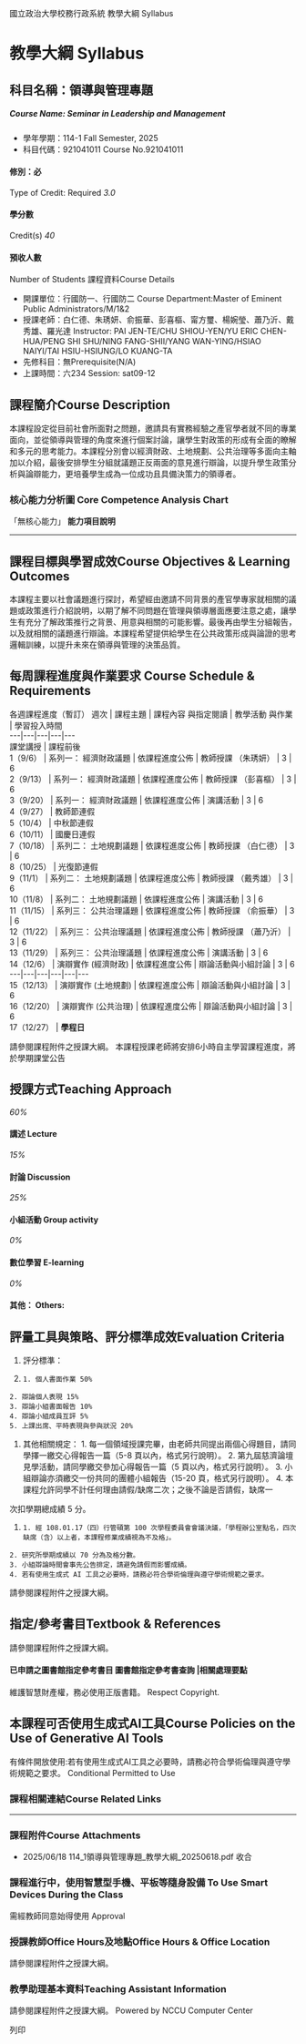 國立政治大學校務行政系統 教學大綱 Syllabus
# 教學大綱 Syllabus
##  科目名稱：領導與管理專題
#####  Course Name: Seminar in Leadership and Management
  * 學年學期：114-1 Fall Semester, 2025 
  * 科目代碼：921041011 Course No.921041011


#### 修別：必
Type of Credit: Required 
_3.0_
#### 學分數
Credit(s)
_40_
#### 預收人數
Number of Students
課程資料Course Details
  * 開課單位：行國防一、行國防二 Course Department:Master of Eminent Public Administrators/M/1&2 
  * 授課老師：白仁德、朱琇妍、俞振華、彭喜樞、甯方璽、楊婉瑩、蕭乃沂、戴秀雄、羅光達 Instructor: PAI JEN-TE/CHU SHIOU-YEN/YU ERIC CHEN-HUA/PENG SHI SHU/NING FANG-SHII/YANG WAN-YING/HSIAO NAIYI/TAI HSIU-HSIUNG/LO KUANG-TA 
  * 先修科目：無Prerequisite(N/A)
  * 上課時間：六234 Session: sat09-12


##  課程簡介Course Description
本課程設定從目前社會所面對之問題，邀請具有實務經驗之產官學者就不同的專業面向，並從領導與管理的角度來進行個案討論，讓學生對政策的形成有全面的瞭解和多元的思考能力。本課程分別會以經濟財政、土地規劃、公共治理等多面向主軸加以介紹，最後安排學生分組就議題正反兩面的意見進行辯論，以提升學生政策分析與論辯能力，更培養學生成為一位成功且具備決策力的領導者。
###  核心能力分析圖 Core Competence Analysis Chart
「無核心能力」 
**能力項目說明**
* * *
##  課程目標與學習成效Course Objectives & Learning Outcomes 
本課程主要以社會議題進行探討，希望經由邀請不同背景的產官學專家就相關的議題或政策進行介紹說明，以期了解不同問題在管理與領導層面應要注意之處，讓學生有充分了解政策推行之背景、用意與相關的可能影響。最後再由學生分組報告，以及就相關的議題進行辯論。本課程希望提供給學生在公共政策形成與論證的思考邏輯訓練，以提升未來在領導與管理的決策品質。
##  每周課程進度與作業要求 Course Schedule & Requirements
各週課程進度（暫訂）
週次 |  課程主題 |  課程內容 與指定閱讀 |  教學活動 與作業 |  學習投入時間  
---|---|---|---|---  
課堂講授 |  課程前後  
1（9/6） |  系列一： 經濟財政議題 |  依課程進度公佈 |  教師授課 （朱琇妍） |  3 |  6  
2（9/13） |  系列一： 經濟財政議題 |  依課程進度公佈 |  教師授課 （彭喜樞） |  3 |  6  
3（9/20） |  系列一： 經濟財政議題 |  依課程進度公佈 |  演講活動 |  3 |  6  
4（9/27） |  教師節連假  
5（10/4） |  中秋節連假  
6（10/11） |  國慶日連假  
7（10/18） |  系列二： 土地規劃議題 |  依課程進度公佈 |  教師授課 （白仁德） |  3 |  6  
8（10/25） |  光復節連假  
9（11/1） |  系列二： 土地規劃議題 |  依課程進度公佈 |  教師授課 （戴秀雄） |  3 |  6  
10（11/8） |  系列二： 土地規劃議題 |  依課程進度公佈 |  演講活動 |  3 |  6  
11（11/15） |  系列三： 公共治理議題 |  依課程進度公佈 |  教師授課 （俞振華） |  3 |  6  
12（11/22） |  系列三： 公共治理議題 |  依課程進度公佈 |  教師授課 （蕭乃沂） |  3 |  6  
13（11/29） |  系列三： 公共治理議題 |  依課程進度公佈 |  演講活動 |  3 |  6  
14（12/6） |  演辯實作 (經濟財政) |  依課程進度公佈 |  辯論活動與小組討論 |  3 |  6  
---|---|---|---|---|---  
15（12/13） |  演辯實作 (土地規劃) |  依課程進度公佈 |  辯論活動與小組討論 |  3 |  6  
16（12/20） |  演辯實作 (公共治理) |  依課程進度公佈 |  辯論活動與小組討論 |  3 |  6  
17（12/27） |  **學程日**  
  
請參閱課程附件之授課大綱。
本課程授課老師將安排6小時自主學習課程進度，將於學期課堂公告
##  授課方式Teaching Approach
_60%_
####  講述 Lecture
_15%_
####  討論 Discussion
_25%_
####  小組活動 Group activity
_0%_
####  數位學習 E-learning
_0%_
####  其他： Others:
##  評量工具與策略、評分標準成效Evaluation Criteria
  1. 評分標準：


  1.     1. 個人書面作業 50%
    2. 辯論個人表現 15%
    3. 辯論小組書面報告 10%
    4. 辯論小組成員互評 5%
    5. 上課出席、平時表現與參與狀況 20%


  1. 其他相關規定：
    1. 每一個領域授課完畢，由老師共同提出兩個心得題目，請同學擇一繳交心得報告一篇（5-8 頁以內，格式另行說明）。
    2. 第九屆慈濟論壇見學活動，請同學繳交參加心得報告一篇（5 頁以內，格式另行說明）。
    3. 小組辯論亦須繳交一份共同的團體小組報告（15-20 頁，格式另行說明）。
    4. 本課程允許同學不計任何理由請假/缺席二次；之後不論是否請假，缺席一


次扣學期總成績 5 分。
  1.     1. 經 108.01.17（四）行管碩第 100 次學程委員會會議決議，「學程辦公室點名，四次缺席（含）以上者，本課程修業成績視為不及格」。
    2. 研究所學期成績以 70 分為及格分數。
    3. 小組辯論時間會事先公告排定，請避免請假而影響成績。
    4. 若有使用生成式 AI 工具之必要時，請務必符合學術倫理與遵守學術規範之要求。


  
請參閱課程附件之授課大綱。
##  指定/參考書目Textbook & References
請參閱課程附件之授課大綱。
####  已申請之圖書館指定參考書目  圖書館指定參考書查詢 |相關處理要點
維護智慧財產權，務必使用正版書籍。 Respect Copyright.
##  本課程可否使用生成式AI工具Course Policies on the Use of Generative AI Tools
有條件開放使用:若有使用生成式AI工具之必要時，請務必符合學術倫理與遵守學術規範之要求。 Conditional Permitted to Use 
###  課程相關連結Course Related Links
* * *
###  課程附件Course Attachments
  * 2025/06/18 114_1領導與管理專題_教學大綱_20250618.pdf  收合 


###  課程進行中，使用智慧型手機、平板等隨身設備 To Use Smart Devices During the Class
需經教師同意始得使用  Approval
###  授課教師Office Hours及地點Office Hours & Office Location
請參閱課程附件之授課大綱。
###  教學助理基本資料Teaching Assistant Information
請參閱課程附件之授課大綱。
Powered by NCCU Computer Center
  
列印
